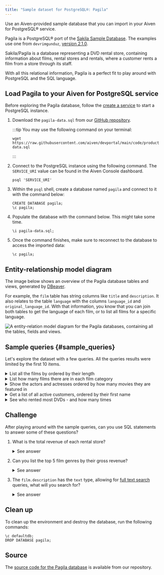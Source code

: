 ```yaml
---
title: "Sample dataset for PostgreSQL®: Pagila"
---
```


Use an Aiven-provided sample database that you can import in your Aiven for PostgreSQL® service.

Pagila is a PostgreSQL® port of the [Sakila Sample
Database](https://dev.mysql.com/doc/sakila/en/). The examples use one from
`devrimgunduz`, [version 2.1.0](https://github.com/devrimgunduz/pagila).

Sakila/Pagila is a database representing a DVD rental store, containing
information about films, rental stores and rentals, where a customer rents a film
from a store through its staff.

With all this relational information, Pagila is a perfect fit to play
around with PostgreSQL and the SQL language.

## Load Pagila to your Aiven for PostgreSQL service

Before exploring the Pagila database, follow the
[create a service](/docs/platform/howto/create_new_service) to start a PostgreSQL instance.

1.  Download the `pagila-data.sql` from our [GitHub
    repository](https://github.com/aiven/devportal/blob/main/code/products/postgresql/pagila/pagila-data.sql).

    :::tip
    You may use the following command on your terminal:

    ```
    wget https://raw.githubusercontent.com/aiven/devportal/main/code/products/postgresql/pagila/pagila-data.sql
    ```
    :::

2.  Connect to the PostgreSQL instance using the following command. The
    `SERVICE_URI` value can be found in the Aiven Console dashboard.

    ```shell
    psql 'SERVICE_URI'
    ```

3.  Within the `psql` shell, create a database named `pagila` and
    connect to it with the command below:

    ```psql
    CREATE DATABASE pagila;
    \c pagila;
    ```

4.  Populate the database with the command below. This might take some
    time.

    ```psql
    \i pagila-data.sql;
    ```

5.  Once the command finishes, make sure to reconnect to the database to
    access the imported data:

    ```psql
    \c pagila;
    ```

## Entity-relationship model diagram

The image below shows an overview of the Pagila database tables and
views, generated by [DBeaver](https://dbeaver.io).

For example, the `film` table has string columns like `title`
and `description`. It also relates to the table `language` with the
columns `language_id` and `original_language_id`. With that information,
you know that you can join both tables to get the language of each film,
or to list all films for a specific language.

![A entity-relation model diagram for the Pagila databases, containing all the tables, fields and views.](/images/content/products/postgresql/pagila-erm.png)

## Sample queries {#sample_queries}

Let's explore the dataset with a few queries. All the queries results
were limited by the first 10 items.

<details><summary>
List all the films by ordered by their length
</summary>

```sql
select
    film_id,
    title,
    length
from
    film
order by
    length desc;
```

```text
| film_id | title              | length |
| ------- | ------------------ | ------ |
| 426     | HOME PITY          | 185    |
| 690     | POND SEATTLE       | 185    |
| 609     | MUSCLE BRIGHT      | 185    |
| 991     | WORST BANGER       | 185    |
| 182     | CONTROL ANTHEM     | 185    |
| 141     | CHICAGO NORTH      | 185    |
| 349     | GANGS PRIDE        | 185    |
| 212     | DARN FORRESTER     | 185    |
| 817     | SOLDIERS EVOLUTION | 185    |
| 872     | SWEET BROTHERHOOD  | 185    |
```

</details>

<details><summary>
List how many films there are in each film category
</summary>

```sql
select
    category.name,
    count(category.name) category_count
from
    category
left join film_category on
    category.category_id = film_category.category_id
left join film on
    film_category.film_id = film.film_id
group by
    category.name
order by
    category_count desc;
```

```text
| name        | category_count |
| ----------- | -------------- |
| Sports      | 74             |
| Foreign     | 73             |
| Family      | 69             |
| Documentary | 68             |
| Animation   | 66             |
| Action      | 64             |
| New         | 63             |
| Drama       | 62             |
| Sci-Fi      | 61             |
| Games       | 61             |
```

</details>

<details><summary>
Show the actors and actresses ordered by how many movies they are
featured in
</summary>

```sql
select
    actor.first_name,
    actor.last_name,
    count(actor.first_name) featured_count
from
    actor
left join film_actor on
    actor.actor_id = film_actor.actor_id
group by
    actor.first_name,
    actor.last_name
order by
    featured_count desc;
```

```text
| first_name | last_name | featured_count |
| ---------- | --------- | -------------- |
| SUSAN      | DAVIS     | 54             |
| GINA       | DEGENERES | 42             |
| WALTER     | TORN      | 41             |
| MARY       | KEITEL    | 40             |
| MATTHEW    | CARREY    | 39             |
| SANDRA     | KILMER    | 37             |
| SCARLETT   | DAMON     | 36             |
| VIVIEN     | BASINGER  | 35             |
| VAL        | BOLGER    | 35             |
| GROUCHO    | DUNST     | 35             |
```

</details>

<details><summary>
Get a list of all active customers, ordered by their first name
</summary>

```sql
select
    first_name,
    last_name
from
    customer
where
    active = 1
order by first_name asc;
```

```text
| first_name | last_name |
| ---------- | --------- |
| MARY       | SMITH     |
| PATRICIA   | JOHNSON   |
| LINDA      | WILLIAMS  |
| BARBARA    | JONES     |
| ELIZABETH  | BROWN     |
| JENNIFER   | DAVIS     |
| MARIA      | MILLER    |
| SUSAN      | WILSON    |
| MARGARET   | MOORE     |
| DOROTHY    | TAYLOR    |
```

</details>

<details><summary>
See who rented most DVDs - and how many times
</summary>

```sql
select
    customer.first_name,
    customer.last_name,
    count(customer.first_name) rentals_count
from
    customer
left join rental on
    customer.customer_id = rental.customer_id
group by
    customer.first_name,
    customer.last_name
order by rentals_count desc;
```

```text
| first_name | last_name | rentals_count |
| ---------- | --------- | ------------- |
| ELEANOR    | HUNT      | 46            |
| KARL       | SEAL      | 45            |
| CLARA      | SHAW      | 42            |
| MARCIA     | DEAN      | 42            |
| TAMMY      | SANDERS   | 41            |
| WESLEY     | BULL      | 40            |
| SUE        | PETERS    | 40            |
| MARION     | SNYDER    | 39            |
| RHONDA     | KENNEDY   | 39            |
| TIM        | CARY      | 39            |
```

</details>

## Challenge

After playing around with the sample queries, can you use SQL statements
to answer some of these questions?

1.  What is the total revenue of each rental store?

    <details><summary>
    See answer
    </summary>

    ```sql
    select
        store.store_id,
        sum(payment.amount) as "total revenue"
    from
        store
    left join inventory on
        inventory.store_id = store.store_id
    left join rental on
        rental.inventory_id = inventory.inventory_id
    left join payment on
        payment.rental_id = rental.rental_id
    where
        payment.amount is not null
    group by
        store.store_id
    order by
        sum(payment.amount) desc;
    ```

    ```text
    | store_id | total revenue |
    | -------- | ------------- |
    | 2        | 33726.77      |
    | 1        | 33689.74      |
    ```

    </details>

2.  Can you list the top 5 film genres by their gross revenue?

    <details><summary>
    See answer
    </summary>

    ```sql
    select
        category.name,
        film.title,
        sum(payment.amount) as "gross revenue"
    from
        film
    left join film_category on
        film_category.film_id = film.film_id
    left join category on
        film_category.category_id = category.category_id
    left join inventory on
        inventory.film_id = film.film_id
    left join rental on
        rental.inventory_id = inventory.inventory_id
    left join payment
        on payment.rental_id = rental.rental_id
    where
        payment.amount is not null
    group by
        category.name,
        film.title
    order by
        sum(payment.amount) desc
    limit 5;
    ```

    ```text
    | name        | title             | gross revenue |
    | ----------- | ----------------- | ------------- |
    | Music       | TELEGRAPH VOYAGE  | 231.73        |
    | Documentary | WIFE TURN         | 223.69        |
    | Comedy      | ZORRO ARK         | 214.69        |
    | Sci-Fi      | GOODFELLAS SALUTE | 209.69        |
    | Sports      | SATURDAY LAMBS    | 204.72        |
    ```

    </details>

3.  The `film.description` has the `text` type, allowing for [full text
    search](https://www.postgresql.org/docs/11/textsearch-intro.html)
    queries, what will you search for?

    <details><summary>
    See answer
    </summary>

    ```sql
    -- Select all descriptions with the words "documentary" and "robot"

    select
        film.title,
        film.description
    from
        film
    where
        to_tsvector(film.description) @@ to_tsquery('documentary & robot');
    ```

    ```text
    | title            | description                                                                                                        |
    | ---------------- | ------------------------------------------------------------------------------------------------------------------ |
    | CASPER DRAGONFLY | A Intrepid Documentary of a Boat And a Crocodile who must Chase a Robot in The Sahara Desert                       |
    | CHAINSAW UPTOWN  | A Beautiful Documentary of a Boy And a Robot who must Discover a Squirrel in Australia                             |
    | CONTROL ANTHEM   | A Fateful Documentary of a Robot And a Student who must Battle a Cat in A Monastery                                |
    | CROSSING DIVORCE | A Beautiful Documentary of a Dog And a Robot who must Redeem a Womanizer in Berlin                                 |
    | KANE EXORCIST    | A Epic Documentary of a Composer And a Robot who must Overcome a Car in Berlin                                     |
    | RUNNER MADIGAN   | A Thoughtful Documentary of a Crocodile And a Robot who must Outrace a Womanizer in The Outback                    |
    | SOUTH WAIT       | A Amazing Documentary of a Car And a Robot who must Escape a Lumberjack in An Abandoned Amusement Park             |
    | SWEDEN SHINING   | A Taut Documentary of a Car And a Robot who must Conquer a Boy in The Canadian Rockies                             |
    | VIRGIN DAISY     | A Awe-Inspiring Documentary of a Robot And a Mad Scientist who must Reach a Database Administrator in A Shark Tank |
    ```

    </details>

## Clean up

To clean up the environment and destroy the database, run the following
commands:

```psql
\c defaultdb;
DROP DATABASE pagila;
```

## Source

The [source code for the Pagila
database](https://github.com/aiven/devportal/tree/main/code/products/postgresql/pagila)
is available from our repository.
